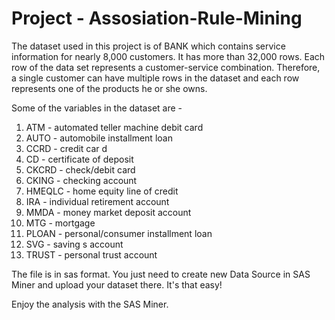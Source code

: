 # Project - Assosiation-Rule-Mining

The dataset used in this project is of BANK which contains service information for nearly 8,000 customers. It has more than 32,000 rows. Each row of the data set represents a customer-service combination. Therefore, a single customer can have multiple rows in the dataset and each row represents one of the products he or she owns.

Some of the variables in the dataset are -
1. ATM - automated teller machine debit card
2. AUTO - automobile installment loan
3. CCRD - credit car d
4. CD - certificate of deposit
5. CKCRD - check/debit card
6. CKING - checking account
7. HMEQLC - home equity line of credit
8. IRA - individual retirement account
9. MMDA - money market deposit account
10. MTG - mortgage
11. PLOAN - personal/consumer installment loan
12. SVG - saving s account
13. TRUST - personal trust account

The file is in sas format. You just need to create new Data Source in SAS Miner and upload your dataset there. It's that easy!

Enjoy the analysis with the SAS Miner.


